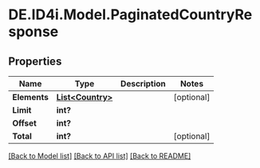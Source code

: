# DE.ID4i.Model.PaginatedCountryResponse
## Properties

Name | Type | Description | Notes
------------ | ------------- | ------------- | -------------
**Elements** | [**List&lt;Country&gt;**](Country.md) |  | [optional] 
**Limit** | **int?** |  | 
**Offset** | **int?** |  | 
**Total** | **int?** |  | [optional] 

[[Back to Model list]](../README.md#documentation-for-models) [[Back to API list]](../README.md#documentation-for-api-endpoints) [[Back to README]](../README.md)

